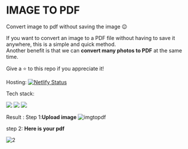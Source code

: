 # IMAGE TO PDF 
Convert image to pdf without saving the image 😉

If you want to convert an image to a PDF file without having to save it anywhere, this is a simple and quick method. <br/>
Another benefit is that we can **convert many photos to PDF** at the same time.

Give a ⭐ to this repo if you appreciate it!

Hosting:
[![Netlify Status](https://api.netlify.com/api/v1/badges/373ffe05-0815-40a8-80fe-d30458d4ebbc/deploy-status)](https://app.netlify.com/sites/imagestopdf/deploys)

Tech stack:

<img src="https://img.shields.io/badge/HTML5-E34F26?style=for-the-badge&logo=html5&logoColor=white" />
<img src="https://img.shields.io/badge/CSS3-1572B6?style=for-the-badge&logo=css3&logoColor=white" />
<img src="https://img.shields.io/badge/JavaScript-323330?style=for-the-badge&logo=javascript&logoColor=F7DF1E" />

Result :
Step 1:**Upload image**
![imgtopdf](https://user-images.githubusercontent.com/76846980/160900813-8d46ce58-36ea-46f6-be42-5857cfda70f8.png)


step 2: **Here is your pdf**

![2](https://user-images.githubusercontent.com/76846980/148787941-956d7ddb-2050-4ca9-9cef-9249b89aac6b.png)
